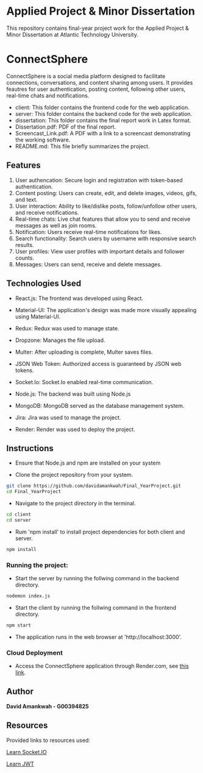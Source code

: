 # Applied Project & Minor Dissertation
This repository contains final-year project work for the Applied Project & Minor Dissertation at Atlantic Technology University. 
# ConnectSphere
ConnectSphere is a social media platform designed to facilitate connections, conversations, and content sharing among users. It provides feautres for user authentication, posting content, following other users, real-time chats and notifications.

- client: This folder contains the frontend code for the web application.
- server: This folder contains the backend code for the web application.
- dissertation: This folder contains the final report work in Latex format.
- Dissertation.pdf: PDF of the final report. 
- Screencast_Link.pdf: A PDF with a link to a screencast demonstrating the working software.
- README.md: This file briefly summarizes the project. 

<h2>Features </h2>

1. User authencation: Secure login and registration with token-based authentication.
2. Content posting: Users can create, edit, and delete images, videos, gifs, and text.
3. User interaction: Ability to like/dislike posts, follow/unfollow other users, and receive notifications. 
4. Real-time chats: Live chat features that allow you to send and receive messages as well as join rooms.
5. Notification: Users receive real-time notifications for likes.
6. Search functionality: Search users by username with responsive search results.
7. User profiles: View user profiles with important details and follower counts.
8. Messages: Users can send, receive and delete messages.


<h2>Technologies Used</h2>

* React.js: The frontend was developed using React.

* Material-UI: The application's design was made more visually appealing using Material-UI.

* Redux: Redux was used to manage state.

* Dropzone: Manages the file upload.

* Multer: After uploading is complete, Multer saves files.

* JSON Web Token: Authorized access is guaranteed by JSON web tokens.

* Socket.Io: Socket.Io enabled real-time communication.

* Node.js: The backend was built using Node.js

* MongoDB: MongoDB served as the database management system.

* Jira: Jira was used to manage the project.

* Render: Render was used to deploy the project.

<h2>Instructions</h2>

* Ensure that Node.js and npm are installed on your system

* Clone the project repository from your system.

```bash
git clone https://github.com/davidamankwah/Final_YearProject.git
cd Final_YearProject
```
* Navigate to the project directory in the terminal.

```bash
cd client
cd server
```
* Rum 'npm install' to install project dependencies for both client and server.
 
 ```bash
npm install
```

<h3>Running the project: </h3>

* Start the server by running the follwing command in the backend directory. 

 ```bash
nodemon index.js
```

* Start the client by running the follwing command in the frontend directory. 

 ```bash
npm start
```

* The application runs in the web browser at 'http://localhost:3000'.

<h3>Cloud Deployment</h3>

* Access the ConnectSphere application through Render.com, see [this link](https://frontend-dnnx.onrender.com/).

## Author
<b>David Amankwah - G00394825</b>

## Resources

Provided links to resources used:

[Learn Socket.IO](https://www.youtube.com/watch?v=djMy4QsPWiI)

[Learn JWT](https://www.youtube.com/watch?v=KgXT63wPMPc)
